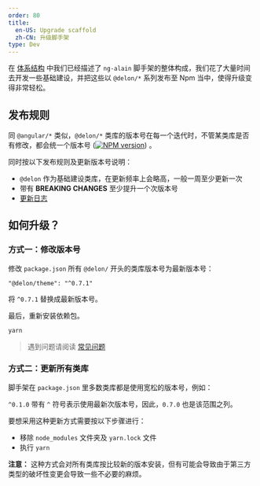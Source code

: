 ```yaml
---
order: 80
title:
  en-US: Upgrade scaffold
  zh-CN: 升级脚手架
type: Dev
---
```


在 [体系结构](/docs/architecture) 中我们已经描述了 `ng-alain` 脚手架的整体构成，我们花了大量时间去开发一些基础建设，并把这些以 `@delon/*` 系列发布至 Npm 当中，使得升级变得非常轻松。

## 发布规则

同 `@angular/*` 类似，`@delon/*` 类库的版本号在每一个迭代时，不管某类库是否有修改，都会统一个版本号 ([![NPM version](https://img.shields.io/npm/v/@delon/theme.svg)](https://www.npmjs.com/package/@delon/theme)) 。

同时按以下发布规则及更新版本号说明：

- `@delon` 作为基础建设类库，在更新频率上会略高，一般一周至少更新一次
- 带有 **BREAKING CHANGES** 至少提升一个次版本号
- [更新日志](https://github.com/ng-alain/ng-alain/releases)

## 如何升级？

### 方式一：修改版本号

修改 `package.json` 所有 `@delon/` 开头的类库版本号为最新版本号：

```
"@delon/theme": "^0.7.1"
```

将 `^0.7.1` 替换成最新版本号。

最后，重新安装依赖包。

```bash
yarn
```

> 遇到问题请阅读 [常见问题](/docs/faq)

### 方式二：更新所有类库

脚手架在 `package.json` 里多数类库都是使用宽松的版本号，例如：

`^0.1.0` 带有 `^` 符号表示使用最新次版本号，因此，`0.7.0` 也是该范围之列。

要想采用这种更新方式需要按以下步骤进行：

- 移除 `node_modules` 文件夹及 `yarn.lock` 文件
- 执行 `yarn`

**注意：** 这种方式会对所有类库按比较新的版本安装，但有可能会导致由于第三方类型的破坏性变更会导致一些不必要的麻烦。
